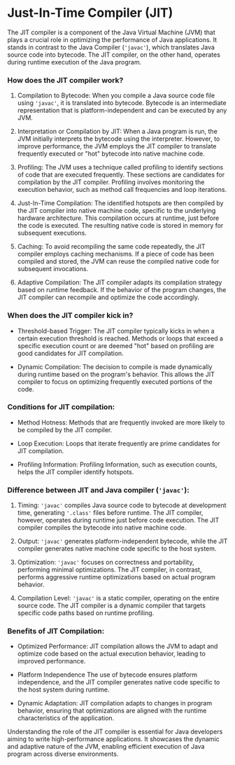 # Just-In-Time Compiler (JIT)

The JIT compiler is a component of the Java Virtual Machine (JVM) that plays a crucial role in
optimizing the performance of Java applications. It stands in contrast to the Java Compiler
(`'javac'`), which translates Java source code into bytecode. The JIT compiler, on the other
hand, operates during runtime execution of the Java program.

### How does the JIT compiler work?

1. Compilation to Bytecode:
When you compile a Java source code file using `'javac'`, it is translated into bytecode.
Bytecode is an intermediate representation that is platform-independent and can be executed by
any JVM.

2. Interpretation or Compilation by JIT:
When a Java program is run, the JVM initially interprets the bytecode using the interpreter.
However, to improve performance, the JVM employs the JIT compiler to translate frequently
executed or "hot" bytecode into native machine code.

3. Profiling:
The JVM uses a technique called profiling to identify sections of code that are executed
frequently. These sections are candidates for compilation by the JIT compiler. Profiling
involves monitoring the execution behavior, such as method call frequencies and loop
iterations.

4. Just-In-Time Compilation:
The identified hotspots are then compiled by the JIT compiler into native machine code,
specific to the underlying hardware architecture. This compilation occurs at runtime, just
before the code is executed. The resulting native code is stored in memory for subsequent
executions.

5. Caching:
To avoid recompiling the same code repeatedly, the JIT compiler employs caching mechanisms. If
a piece of code has been compiled and stored, the JVM can reuse the compiled native code for
subsequent invocations.

6. Adaptive Compilation:
The JIT compiler adapts its compilation strategy based on runtime feedback. If the behavior of
the program changes, the JIT compiler can recompile and optimize the code accordingly.

### When does the JIT compiler kick in?

- Threshold-based Trigger:
The JIT compiler typically kicks in when a certain execution threshold is reached. Methods or
loops that exceed a specific execution count or are deemed "hot" based on profiling are good
candidates for JIT compilation.

- Dynamic Compilation:
The decision to compile is made dynamically during runtime based on the program's behavior.
This allows the JIT compiler to focus on optimizing frequently executed portions of the code.

### Conditions for JIT compilation:

- Method Hotness:
Methods that are frequently invoked are more likely to be compiled by the JIT compiler.

- Loop Execution:
Loops that iterate frequently are prime candidates for JIT compilation.

- Profiling Information:
Profiling Information, such as execution counts, helps the JIT compiler identify hotspots.

### Difference between JIT and Java compiler (`'javac'`):

1. Timing:
`'javac'` compiles Java source code to bytecode at development time, generating `'.class'`
files before runtime. The JIT compiler, however, operates during runtime just before code
execution. The JIT compiler compiles the bytecode into native machine code.

2. Output:
`'javac'` generates platform-independent bytecode, while the JIT compiler generates native
machine code specific to the host system.

3. Optimization:
`'javac'` focuses on correctness and portability, performing minimal optimizations. The JIT
compiler, in contrast, performs aggressive runtime optimizations based on actual program
behavior.

4. Compilation Level:
`'javac'` is a static compiler, operating on the entire source code. The JIT compiler is a
dynamic compiler that targets specific code paths based on runtime profiling.

### Benefits of JIT Compilation:

- Optimized Performance:
JIT compilation allows the JVM to adapt and optimize code based on the actual execution
behavior, leading to improved performance.

- Platform Independence
The use of bytecode ensures platform independence, and the JIT compiler generates native code
specific to the host system during runtime.

- Dynamic Adaptation:
JIT compilation adapts to changes in program behavior, ensuring that optimizations are aligned
with the runtime characteristics of the application.

Understanding the role of the JIT compiler is essential for Java developers aiming to write
high-performance applications. It showcases the dynamic and adaptive nature of the JVM,
enabling efficient execution of Java program across diverse environments.
